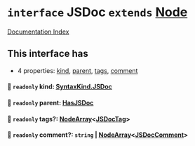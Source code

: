 # `interface` JSDoc `extends` [Node](../interface.Node/README.md)

[Documentation Index](../README.md)

## This interface has

- 4 properties:
[kind](#-readonly-kind-syntaxkindjsdoc),
[parent](#-readonly-parent-hasjsdoc),
[tags](#-readonly-tags-nodearrayjsdoctag),
[comment](#-readonly-comment-string--nodearrayjsdoccomment)


#### 📄 `readonly` kind: [SyntaxKind.JSDoc](../enum.SyntaxKind/README.md#jsdoc--320)



#### 📄 `readonly` parent: [HasJSDoc](../type.HasJSDoc/README.md)



#### 📄 `readonly` tags?: [NodeArray](../interface.NodeArray/README.md)\<[JSDocTag](../interface.JSDocTag/README.md)>



#### 📄 `readonly` comment?: `string` | [NodeArray](../interface.NodeArray/README.md)\<[JSDocComment](../type.JSDocComment/README.md)>



